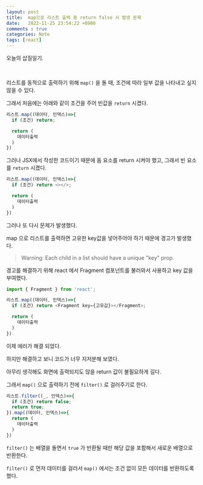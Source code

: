 ```yaml
---
layout: post
title:  map으로 리스트 출력 중 return false 시 발생 문제
date:   2022-11-25 23:54:22 +0900
comments : true
categories: Note
tags: [react]
---
```


오늘의 삽질일기.

<br>

리스트를 동적으로 출력하기 위해 `map()` 을 돌 때, 조건에 따라 일부 값을 나타내고 싶지 않을 수 있다.

그래서 처음에는 아래와 같이 조건을 주어 빈값을 `return` 시켰다.

```javascript
리스트.map((데이터, 인덱스)=>{
  if (조건) return;

  return (
    데이터출력
  )
})
```

그러나 JSX에서 작성한 코드이기 때문에 돔 요소를 return 시켜야 했고, 그래서 빈 요소를 `return` 시켰다.

```javascript
리스트.map((데이터, 인덱스)=>{
  if (조건) return <></>;

  return (
    데이터출력
  )
})
```

그러나 또 다시 문제가 발생했다.

map 으로 리스트를 출력하면 고유한 key값을 넣어주어야 하기 때문에 경고가 발생했다.

> Warning: Each child in a list should have a unique "key" prop.

경고를 해결하기 위해 react 에서 Fragment 컴포넌트를 불러와서 사용하고 key 값을 부여했다.

```javascript
import { Fragment } from 'react';

리스트.map((데이터, 인덱스)=>{
  if (조건) return <Fragment key={고유값}></Fragment>;

  return (
    데이터출력
  )
})
```

이제 에러가 해결 되었다.

하지만 해결하고 보니 코드가 너무 지저분해 보였다.

아무리 생각해도 화면에 출력되지도 않을 return 값이 불필요하게 길다.

그래서 `map()` 으로 출력하기 전에 `filter()` 로 걸러주기로 한다.

```javascript
리스트.filter((_, 인덱스)=>{
  if (조건) return false;
  return true;
}).map((데이터, 인덱스)=>{
  return (
    데이터출력
  )
})
```

`filter()` 는 배열을 돌면서 `true` 가 반환될 때만 해당 값을 포함해서 새로운 배열으로 반환한다.

`filter()` 로 먼저 데이터를 걸러서 `map()` 에서는 조건 없이 모든 데이터를 반환하도록 했다.

<br>
